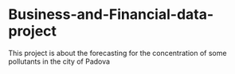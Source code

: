 # Business-and-Financial-data-project
This project is about the forecasting for the concentration of some pollutants in the city of Padova
